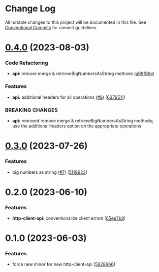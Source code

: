 # Change Log

All notable changes to this project will be documented in this file.
See [Conventional Commits](https://conventionalcommits.org) for commit guidelines.

# [0.4.0](https://github.com/odata2ts/http-client/compare/@odata2ts/http-client-api@0.3.0...@odata2ts/http-client-api@0.4.0) (2023-08-03)

### Code Refactoring

* **api:** remove merge & retrieveBigNumbersAsString methods ([a99f89e](https://github.com/odata2ts/http-client/commit/a99f89ee7782733ba75543b3abd03a3060e5e7dc))

### Features

* **api:** additional headers for all operations ([#9](https://github.com/odata2ts/http-client/issues/9)) ([6379511](https://github.com/odata2ts/http-client/commit/637951126118aeb020d68ce16e48ea80e98987e1))

### BREAKING CHANGES

* **api:** removed remove merge & retrieveBigNumbersAsString methods; use the additionalHeaders option on the appropriate operations

# [0.3.0](https://github.com/odata2ts/http-client/compare/@odata2ts/http-client-api@0.2.0...@odata2ts/http-client-api@0.3.0) (2023-07-26)

### Features

* big numbers as string ([#7](https://github.com/odata2ts/http-client/issues/7)) ([5119923](https://github.com/odata2ts/http-client/commit/5119923a79c2e61ca7762d5cba01fbac8e9ae759))

# 0.2.0 (2023-06-10)

### Features

* **http-client-api:** conventionalize client errors ([65ee7b8](https://github.com/odata2ts/http-client/commit/65ee7b811379881332839236692889b0414bd008))

# 0.1.0 (2023-06-03)

### Features

* force new minor for new http-client-api ([5628666](https://github.com/odata2ts/odata2ts/commit/56286668abf6fe5f3c0639f07a4a9f99cc549068))
